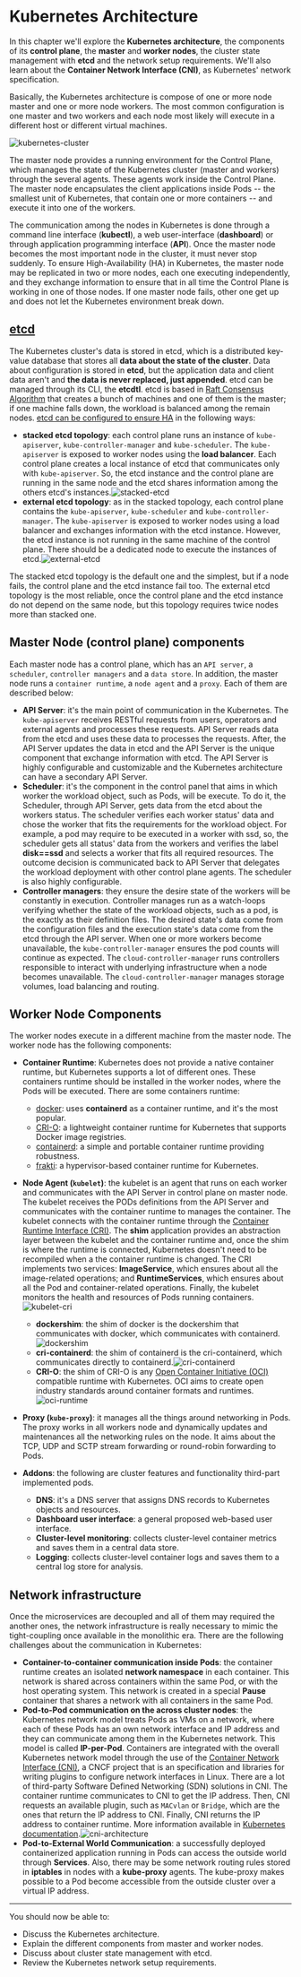 # Kubernetes Architecture

In this chapter we'll explore the **Kubernetes architecture**, the components of its **control plane**, the **master** and **worker nodes**, the cluster state management with **etcd** and the network setup requirements. We'll also learn about the **Container Network Interface (CNI)**, as Kubernetes' network specification.

Basically, the Kubernetes architecture is compose of one or more node master and one or more node workers. The most common configuration is one master and two workers and each node most likely will execute in a different host or different virtual machines.

![kubernetes-cluster](https://courses.edx.org/assets/courseware/v1/51120ad23b216a6946e3c4ebef2106bf/asset-v1:LinuxFoundationX+LFS158x+3T2020+type@asset+block/arch-1.19-components-of-kubernetes.svg)

The master node provides a running environment for the Control Plane, which manages the state of the Kubernetes cluster (master and workers) through the several agents. These agents work inside the Control Plane. The master node encapsulates the client applications inside Pods -- the smallest unit of Kubernetes, that contain one or more containers -- and execute it into one of the workers.

The communication among the nodes in Kubernetes is done through a command line interface (**kubectl**), a web user-interface (**dashboard**) or through application programming interface (**API**). Once the master node becomes the most important node in the cluster, it must never stop suddenly. To ensure High-Availability (HA) in Kubernetes, the master node may be replicated in two or more nodes, each one executing independently, and they exchange information to ensure that in all time the Control Plane is working in one of those nodes. If one master node fails, other one get up and does not let the Kubernetes environment break down.

## [etcd](https://etcd.io/)

The Kubernetes cluster's data is stored in etcd, which is a distributed key-value database that stores all **data about the state of the cluster**. Data about configuration is stored in **etcd**, but the application data and client data aren't and **the data is never replaced, just appended**. etcd can be managed through its CLI, the **etcdtl**. etcd is based in [Raft Consensus Algorithm](https://web.stanford.edu/~ouster/cgi-bin/papers/raft-atc14) that creates a bunch of machines and one of them is the master; if one machine falls down, the workload is balanced among the remain nodes. [etcd can be configured to ensure HA](https://kubernetes.io/docs/setup/production-environment/tools/kubeadm/ha-topology/) in the following ways:

- **stacked etcd topology**:  each control plane runs an instance of `kube-apiserver`, `kube-controller-manager` and `kube-scheduler`. The `kube-apiserver` is exposed to worker nodes using the **load balancer**. Each control plane creates a local instance of etcd that communicates only with `kube-apiserver`. So, the etcd instance and the control plane are running in the same node and the etcd shares information among the others etcd's instances.![stacked-etcd](https://cdn.ttgtmedia.com/rms/onlineImages/itops-stacked_etcd-f_mobile.jpg)
- **external etcd topology**: as in the stacked topology, each control plane contains the `kube-apiserver`, `kube-scheduler` and `kube-controller-manager`. The `kube-apiserver` is exposed to worker nodes using a load balancer and exchanges information with the etcd instance. However, the etcd instance is not running in the same machine of the control plane. There should be a dedicated node to execute the instances of etcd.![external-etcd](https://cdn.ttgtmedia.com/rms/onlineImages/itops-external_etcd-f_mobile.jpg)

The stacked etcd topology is the default one and the simplest, but if a node fails, the control plane and the etcd instance fail too. The external etcd topology is the most reliable, once the control plane and the etcd instance do not depend on the same node, but this topology requires twice nodes more than stacked one.

## Master Node (control plane) components

Each master node has a control plane, which has an `API server`, a `scheduler`,  `controller managers` and a `data store`. In addition, the master node runs a `container runtime`, a `node agent` and a `proxy`. Each of them are described below:

- **API Server**: it's the main point of communication in the Kubernetes. The `kube-apiserver` receives RESTful requests from users, operators and external agents and processes these requests. API Server reads data from the etcd and uses these data to processes the requests. After, the API Server updates the data in etcd and the API Server is the unique component that exchange information with etcd. The API Server is highly configurable and customizable and the Kubernetes architecture can have a secondary API Server.
- **Scheduler**:  it's the component in the control panel that aims in which worker the workload object, such as Pods, will be execute. To do it, the Scheduler, through API Server, gets data from the etcd about the workers status. The scheduler verifies each worker status' data and chose the worker that fits the requirements for the workload object. For example, a pod may require to be executed in a worker with ssd, so, the scheduler gets all status' data from the workers and verifies the label **disk==ssd** and selects a worker that fits all required resources. The outcome decision is communicated back to API Server that delegates the workload deployment with other control plane agents. The scheduler is also highly configurable.
- **Controller managers**: they ensure the desire state of the workers will be constantly in execution. Controller manages run as a watch-loops verifying whether the state of the workload objects, such as a pod, is the exactly as their definition files. The desired state's data come from the configuration files and the execution state's data come from the etcd through the API server. When one or more workers become unavailable, the `kube-controller-manager` ensures the pod counts will continue as expected. The `cloud-controller-manager` runs controllers responsible to interact with underlying infrastructure when a node becomes unavailable. The `cloud-controller-manager` manages storage volumes, load balancing and routing.

## Worker Node Components

The worker nodes execute in a different machine from the master node. The worker node has the following components:

- **Container Runtime**: Kubernetes does not provide a native container runtime, but Kubernetes supports a lot of different ones. These containers runtime should be installed in the worker nodes, where the Pods will be executed. There are some containers runtime:
  - [docker](https://www.docker.com/): uses **containerd** as a container runtime, and it's the most popular.
  - [CRI-O](https://cri-o.io/): a lightweight container runtime for Kubernetes that supports Docker image registries.
  - [containerd](https://containerd.io/): a simple and portable container runtime providing robustness.
  - [frakti](https://github.com/kubernetes/frakti#frakti): a hypervisor-based container runtime for Kubernetes.
- **Node Agent (`kubelet`)**: the kubelet is an agent that runs on each worker and communicates with the API Server in control plane on master node. The kubelet receives the PODs definitions from the API Server and communicates with the container runtime to manages the container. The kubelet connects with the container runtime through the [Container Runtime Interface (CRI)](https://github.com/kubernetes/community/blob/master/contributors/devel/sig-node/container-runtime-interface.md). The **shim** application provides an abstraction layer between the kubelet and the container runtime and, once the shim is where the runtime is connected, Kubernetes doesn't need to be recompiled when a the container runtime is changed. The CRI implements two services: **ImageService**, which ensures about all the image-related operations; and **RuntimeServices**, which ensures about all the Pod and container-related operations. Finally, the kubelet monitors the health and resources of Pods running containers.![kubelet-cri](https://courses.edx.org/assets/courseware/v1/ab209f7c32ceb17ed43dcf6b66056cea/asset-v1:LinuxFoundationX+LFS158x+3T2020+type@asset+block/CRI.png)
  - **dockershim**: the shim of docker is the dockershim that communicates with docker, which communicates with containerd.![dockershim](https://courses.edx.org/assets/courseware/v1/aa11f8d767939eb27a989d12423e5ae6/asset-v1:LinuxFoundationX+LFS158x+3T2020+type@asset+block/dockershim.png)
  - **cri-containerd**: the shim of containerd is the cri-containerd, which communicates directly to containerd.![cri-containerd](https://courses.edx.org/assets/courseware/v1/4d76490e58857edcf3a9c335f46fdcb9/asset-v1:LinuxFoundationX+LFS158x+3T2020+type@asset+block/cri-containerd.png)
  - **CRI-O**: the shim of CRI-O is any [Open Container Initiative (OCI)](https://opencontainers.org/) compatible runtime with Kubernetes. OCI aims to create open industry standards around container formats and runtimes.![oci-runtime](https://cri-o.io/assets/images/architecture.png)

- **Proxy (`kube-proxy`)**: it manages all the things around networking in Pods. The proxy works in all workers node and dynamically updates and maintenances all the networking rules on the node. It aims about the TCP, UDP and SCTP stream forwarding or round-robin forwarding to Pods.
- **Addons**: the following are cluster features and functionality third-part implemented pods.
  - **DNS**: it's a DNS server that assigns DNS records to Kubernetes objects and resources.
  - **Dashboard user interface**: a general proposed web-based user interface.
  - **Cluster-level monitoring**: collects cluster-level container metrics and saves them in a central data store.
  - **Logging**: collects cluster-level container logs and saves them to a central log store for analysis.

## Network infrastructure

Once the microservices are decoupled and all of them may required the another ones, the network infrastructure is really necessary to mimic the tight-coupling once available in the monolithic era. There are the following challenges about the communication in Kubernetes:

- **Container-to-container communication inside Pods**: the container runtime creates an isolated **network namespace** in each container. This network is shared across containers within the same Pod, or with the host operating system. This network is created in a special **Pause** container that shares a network with all containers in the same Pod.
- **Pod-to-Pod communication on the across cluster nodes**: the Kubernetes network model treats Pods as VMs on a network, where each of these Pods has an own network interface and IP address and they can communicate among them in the Kubernetes network. This model is called **IP-per-Pod**. Containers are integrated with the overall Kubernetes network model through the use of the [Container Network Interface (CNI)](https://github.com/containernetworking/cni), a CNCF project that is an specification and libraries for writing plugins to configure network interfaces in Linux. There are a lot of third-party Software Defined Networking (SDN) solutions in CNI. The container runtime communicates to CNI to get the IP address. Then, CNI requests an available plugin, such as `MACvlan` or `Bridge`, which are the ones that return the IP address to CNI. Finally, CNI returns the IP address to container runtime. More information available in [Kubernetes documentation](https://kubernetes.io/docs/concepts/cluster-administration/networking/).![cni-architecture](https://courses.edx.org/assets/courseware/v1/e7f4f4c4b79ffd11fb57659d8558943b/asset-v1:LinuxFoundationX+LFS158x+3T2020+type@asset+block/Container_Network_Interface_CNI.png)
- **Pod-to-External World Communication**: a successfully deployed containerized application running in Pods can access the outside world through **Services**. Also, there may be some network routing rules stored in **iptables** in nodes with a **kube-proxy** agents. The kube-proxy makes possible to a Pod become accessible from the outside cluster over a virtual IP address.

---

You should now be able to:

- Discuss the Kubernetes architecture.
- Explain the different components from master and worker nodes.
- Discuss about cluster state management with etcd.
- Review the Kubernetes network setup requirements.